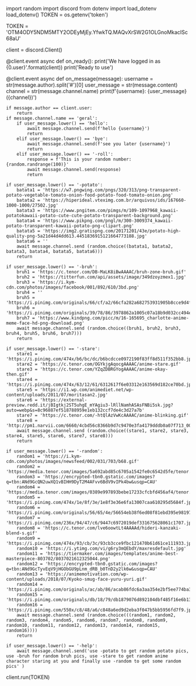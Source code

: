 import random
import discord
from dotenv import load_dotenv
load_dotenv()
TOKEN = os.getenv('token')

TOKEN = 'OTM4ODY5NDM5MTY2ODEyMjEy.YfwkTQ.MAQvXrSW2G1OLGnoMkacISc68aU'

client = discord.Client()


@client.event
async def on_ready():
    print('We have logged in as {0.user}'.format(client))
    print('Ready to use')


@client.event
async def on_message(message):
    username = str(message.author).split('#')[0]
    user_message = str(message.content)
    channel = str(message.channel.name)
    print(f'{username}: {user_message}({channel})')

    if message.author == client.user:
        return
    if message.channel.name == 'geral':
        if user_message.lower() == 'hello':
            await message.channel.send(f'hello {username}')
            return
        elif user_message.lower() == 'bye':
            await message.channel.send(f'see you later {username}')
            return
        elif user_message.lower() == '-roll':
            response = f'This is your random number: {random.randrange(100)}'
            await message.channel.send(response)
            return

    if user_message.lower() == '-potato':
        batata1 = 'https://w7.pngwing.com/pngs/320/313/png-transparent-potato-vegetable-tomato-onion-food-potato-food-tomato-onion.png'
        batata2 = 'https://hiperideal.vteximg.com.br/arquivos/ids/167660-1000-1000/27502.jpg'
        batata3 = 'https://www.pngitem.com/pimgs/m/109-1097968_kawaii-potatokawaii-potato-cute-cute-potato-transparent-background.png'
        batata4 = 'https://www.pikpng.com/pngl/m/300-3009374_kawaii-potato-transparent-kawaii-potato-png-clipart.png'
        batata5 = 'https://img2.gratispng.com/20171201/43e/potato-high-quality-png-5a21d44d4dd613.4451836915121664773188.jpg'
        batata6 = ''
        await message.channel.send (random.choice((batata1, batata2, batata3, batata4, batata5, batata6)))
        return

    if user_message.lower() == '-bruh':
        bruh1 = 'https://c.tenor.com/DB-MaLK8iBwAAAAC/bruh-zone-bruh.gif'
        bruh2 = 'https://titterfun.com/api/assets/image/349dzoyzmex1.jpg'
        bruh3 = 'https://i.kym-cdn.com/photos/images/facebook/001/892/610/3bd.png'
        bruh4 = ''
        bruh5 = 'https://i.pinimg.com/originals/66/cf/a2/66cfa282a682753931905b8cce9d4f07.jpg'
        bruh6 = 'https://i.pinimg.com/originals/39/78/86/3978862a1005c07a18b9d032cc494ef9.jpg'
        bruh7 = 'https://www.kindpng.com/picc/m/16-165695_charlotte-anime-meme-face-hd-png-download.png'
        await message.channel.send (random.choice((bruh1, bruh2, bruh3, bruh4, bruh5, bruh6, bruh7)))
        return

    if user_message.lower() == '-stare':
        stare1 = 'https://i.pinimg.com/474x/b6/bc/dc/b6bcdcce0972190f83ff8d511f352bb8.jpg'
        stare2 = 'https://c.tenor.com/OGYkjgAqocgAAAAC/anime-stare.gif'
        stare3 = 'https://c.tenor.com/YZqZDBRGYogAAAAC/anime-okay-then.gif'
        stare4 = 'https://i.pinimg.com/474x/63/12/61/6312617f6e03312e163569d182ce70bd.jpg'
        stare5 = 'https://i1.wp.com/animediet.net/wp-content/uploads/2011/07/moritasan2.jpg'
        stare6 = 'https://external-preview.redd.it/jBIgtkj2ST5uhgE_mYAgiu3-lRllNamhASAsFNBi5sk.jpg?auto=webp&s=8c96887ef518788959e1eb132ccf7de4c3d27a7b'
        stare7 = 'https://c.tenor.com/-htQlAzVwKcAAAAC/anime-blinking.gif'
        stare8 = 'http://pm1.narvii.com/6660/4cbd56c8366b9d7c9470e3fa4179dddb0a07f713_00.jpg'
        await message.channel.send (random.choice((stare1, stare2, stare3, stare4, stare5, stare6, stare7, stare8)))
        return

    if user_message.lower() == '-random':
        random1 = 'https://i.kym-cdn.com/photos/images/newsfeed/002/031/703/b68.gif'
        random2 = 'https://media.tenor.com/images/5a692abd85c6705a1542fe0c6542d5fe/tenor.png'
        random3 = 'https://encrypted-tbn0.gstatic.com/images?q=tbn:ANd9GcQN2uwXQ1vBIHH9DyT2M4AFvv6BdV9vIPk4bw&usqp=CAU'
        random4 = 'https://media.tenor.com/images/0389e997893bebe17233cfcbfd456af4/tenor.png'
        random5 = 'https://i.pinimg.com/474x/1e/8f/3e/1e8f3e36e6fa13007caa610295d5684f.jpg'
        random6 = 'https://i.pinimg.com/originals/56/65/4e/56654eb38f6ed08f81ebd395e98197ac.gif'
        random7 = 'https://i.pinimg.com/236x/94/47/c6/9447c6972019def331675628061c1707.jpg'
        random8 = 'https://c.tenor.com/lve6oowtLt4AAAAd/hideri-kanzaki-blend-s.gif'
        random9 = 'https://i.pinimg.com/474x/93/cb/3c/93cb3cce9fbc121470b61d61ce111933.jpg'
        random10 = 'https://i.ytimg.com/vi/g6ry3mQEbdY/maxresdefault.jpg'
        random11 = 'https://tiermaker.com/images/templates/anime-best-masterpiece-803702/8037021612325044.png'
        random12 = 'https://encrypted-tbn0.gstatic.com/images?q=tbn:ANd9GcTyvEqV9jHGObGU9pLnm_dRB_b0TnD2y2lk6w&usqp=CAU'
        random13 = 'https://animemotivation.com/wp-content/uploads/2018/07/Kyoko-smug-face-yuru-yuri.gif'
        random14 = 'https://i.pinimg.com/originals/ac/ab/86/acab86fdc6a3aa354e2bf5ee774ba3a3.png'
        random15 = 'https://i.pinimg.com/originals/db/18/79/db1879076d892104dbf485f16e6b134f.gif'
        random16 = 'https://i.pinimg.com/550x/c8/48/a6/c848a6ed9d2eba3f047b5bb5956fd7f9.jpg'
        await message.channel.send (random.choice(((random1, random2, random3, random4, random5, random6, random7, random8, random9, random10, random11, random12, random13, random14, random15, random16))))
        return

    if user_message.lower() == '-help':
        await message.channel.send('use -potato to get random potato pics, use -bruh for random bruh pics, use -stare to get random anime character staring at you and finally use -random to get some random pics' )
client.run(TOKEN)
